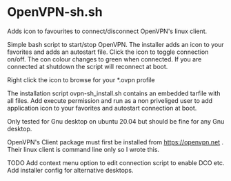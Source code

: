 # OpenVPN-sh.sh

Adds icon to favourites to connect/disconnect OpenVPN's linux client.

Simple bash script to start/stop OpenVPN. The installer adds an icon to your favorites and adds an autostart file. Click the icon to toggle connection on/off. The con colour changes to green when connected. If you are connected at shutdown the script will reconnect at boot.

Right click the icon to browse for your *.ovpn profile

The installation script ovpn-sh_install.sh contains an embedded tarfile with all files. Add execute permission and run as a non priveliged user to add application icon to your favorites and autostart connection at boot.

Only tested for Gnu desktop on ubuntu 20.04 but should be fine for any Gnu desktop.


OpenVPN's Client package must first be installed from https://openvpn.net . Their linux client is command line only so I wrote this. 


TODO Add context menu option to edit connection script to enable DCO etc. Add installer config for alternative desktops.

